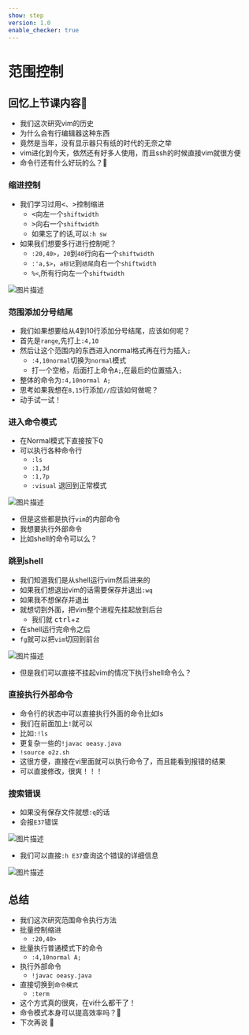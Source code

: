 ```yaml
---
show: step
version: 1.0
enable_checker: true
---
```


# 范围控制

## 回忆上节课内容🤔

- 我们这次研究vim的历史
- 为什么会有行编辑器这种东西
- 竟然是当年，没有显示器只有纸的时代的无奈之举
- vim进化到今天，依然还有好多人使用，而且ssh的时候直接vim就很方便
- 命令行还有什么好玩的么？🤔



### 缩进控制

- 我们学习过用<kbd><</kbd>、<kbd>></kbd>控制缩进
	- <kbd><</kbd>向左一个`shiftwidth`
	- <kbd>></kbd>向右一个`shiftwidth`
	- 如果忘了的话,可以`:h sw`
- 如果我们想要多行进行控制呢？
	- `:20,40>`，`20`到`40`行向右一个`shiftwidth`
	- `:'a,$>`，`a标记`到`结尾`向右一个`shiftwidth`
	- `%<`,所有行向左一个`shiftwidth`
	
![图片描述](https://doc.shiyanlou.com/courses/uid1190679-20210202-1612236787087)


### 范围添加分号结尾

- 我们如果想要给从4到10行添加分号结尾，应该如何呢？
- 首先是`range`,先打上`:4,10`
- 然后让这个范围内的东西进入normal格式再在行为插入`;`
	- `:4,10normal`切换为`normal`模式 
	- 打一个空格，后面打上命令`A;`,在最后的位置插入`;`
- 整体的命令为`:4,10normal A;`
- 思考如果我想在`8,15`行添加`//`应该如何做呢？
- 动手试一试！

### 进入命令模式

- 在Normal模式下直接按下<kbd>Q</kbd>
- 可以执行各种命令行
	- `:ls`
	- `:1,3d`
	- `:1,7p`
	- `:visual` 退回到正常模式

![图片描述](https://doc.shiyanlou.com/courses/uid1190679-20210727-1627391724057)

- 但是这些都是执行`vim`的内部命令
- 我想要执行外部命令
- 比如shell的命令可以么？

### 跳到shell
- 我们知道我们是从shell运行vim然后进来的
- 如果我们想退出vim的话需要保存并退出`:wq`
- 如果我不想保存并退出
- 就想切到外面，把vim整个进程先挂起放到后台
	- 我们就 <kbd>ctrl</kbd>+<kbd>z</kbd>
- 在shell运行完命令之后
- `fg`就可以把`vim`切回到前台

![图片描述](https://doc.shiyanlou.com/courses/uid1190679-20210727-1627391261299)

- 但是我们可以直接不挂起vim的情况下执行shell命令么？


### 直接执行外部命令

- 命令行的状态中可以直接执行外面的命令比如ls
- 我们在前面加上`!`就可以
- 比如`:!ls`
- 更复杂一些的`!javac oeasy.java`
- `!source o2z.sh`
- 这很方便，直接在vi里面就可以执行命令了，而且能看到报错的结果
- 可以直接修改，很爽！！！


### 搜索错误
- 如果没有保存文件就想`:q`的话
- 会报`E37`错误

![图片描述](https://doc.shiyanlou.com/courses/uid1190679-20210705-1625455972593)

- 我们可以直接`:h E37`查询这个错误的详细信息

![图片描述](https://doc.shiyanlou.com/courses/uid1190679-20210705-1625455978952)

## 总结
- 我们这次研究范围命令执行方法
- 批量控制缩进
	- `:20,40>`
- 批量执行普通模式下的命令
	- `:4,10normal A;`
- 执行外部命令
	- `!javac oeasy.java`
- 直接切换到`命令模式`
	- `:term`
- 这个方式真的很爽，在vi什么都干了！
- 命令模式本身可以提高效率吗？🤔
- 下次再说 👋






